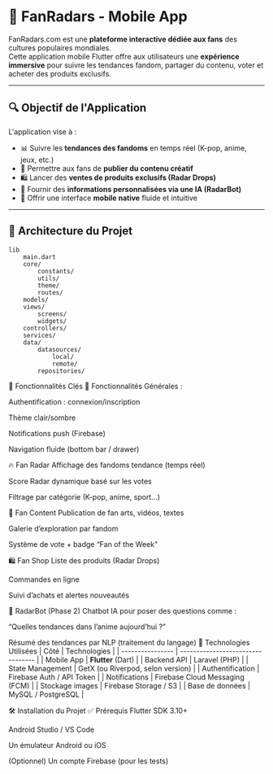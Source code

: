 # 📱 FanRadars - Mobile App

FanRadars.com est une **plateforme interactive dédiée aux fans** des cultures populaires mondiales.  
Cette application mobile Flutter offre aux utilisateurs une **expérience immersive** pour suivre les tendances fandom, partager du contenu, voter et acheter des produits exclusifs.

---

## 🔍 Objectif de l'Application

L'application vise à :
- 📊 Suivre les **tendances des fandoms** en temps réel (K-pop, anime, jeux, etc.)
- 🎨 Permettre aux fans de **publier du contenu créatif**
- 🛍️ Lancer des **ventes de produits exclusifs (Radar Drops)**
- 🤖 Fournir des **informations personnalisées via une IA (RadarBot)**
- 📱 Offrir une interface **mobile native** fluide et intuitive

---

## 🧱 Architecture du Projet


    lib
        main.dart
        core/
            constants/
            utils/
            theme/
            routes/
        models/
        views/
            screens/
            widgets/
        controllers/
        services/
        data/
            datasources/
                local/
                remote/
            repositories/
    

📲 Fonctionnalités Clés 
🎯 Fonctionnalités Générales :

Authentification : connexion/inscription

Thème clair/sombre

Notifications push (Firebase)

Navigation fluide (bottom bar / drawer)

🔥 Fan Radar
Affichage des fandoms tendance (temps réel)

Score Radar dynamique basé sur les votes

Filtrage par catégorie (K-pop, anime, sport...)

🎨 Fan Content
Publication de fan arts, vidéos, textes

Galerie d’exploration par fandom

Système de vote + badge “Fan of the Week”

🛍️ Fan Shop
Liste des produits (Radar Drops)

Commandes en ligne

Suivi d’achats et alertes nouveautés

💬 RadarBot (Phase 2)
Chatbot IA pour poser des questions comme :

“Quelles tendances dans l’anime aujourd’hui ?”

Résumé des tendances par NLP (traitement du langage)
🧪 Technologies Utilisées
| Côté             | Technologies                      |
| ---------------- | --------------------------------- |
| Mobile App       | **Flutter** (Dart)                |
| Backend API      | Laravel (PHP)                     |
| State Management | GetX (ou Riverpod, selon version) |
| Authentification | Firebase Auth / API Token         |
| Notifications    | Firebase Cloud Messaging (FCM)    |
| Stockage images  | Firebase Storage / S3             |
| Base de données  | MySQL / PostgreSQL                |


🛠️ Installation du Projet
✅ Prérequis
Flutter SDK 3.10+

Android Studio / VS Code

Un émulateur Android ou iOS

(Optionnel) Un compte Firebase (pour les tests)

